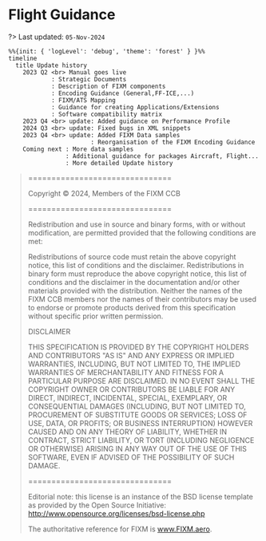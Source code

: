 # Flight Guidance

?> Last updated: `05-Nov-2024`

```mermaid
%%{init: { 'logLevel': 'debug', 'theme': 'forest' } }%%
timeline
  title Update history
    2023 Q2 <br> Manual goes live 
            : Strategic Documents
            : Description of FIXM components
            : Encoding Guidance (General,FF-ICE,...)
            : FIXM/ATS Mapping
            : Guidance for creating Applications/Extensions
            : Software compatibility matrix
    2023 Q4 <br> update: Added guidance on Performance Profile
    2024 Q3 <br> update: Fixed bugs in XML snippets
    2023 Q4 <br> update: Added FIXM Data samples
                       : Reorganisation of the FIXM Encoding Guidance            
    Coming next : More data samples
                : Additional guidance for packages Aircraft, Flight...
                : More detailed Update history 
```




>===============================
>
>Copyright © 2024, Members of the FIXM CCB
>
>===============================
>
>Redistribution and use in source and binary forms, with or without modification, are permitted provided that the following conditions are met:
>
>    Redistributions of source code must retain the above copyright notice, this list of conditions and the disclaimer.
>    Redistributions in binary form must reproduce the above copyright notice, this list of conditions and the disclaimer in the documentation and/or other materials provided with the distribution.
>    Neither the names of the FIXM CCB members nor the names of their contributors may be used to endorse or promote products derived from this specification without specific prior written permission.
>
>DISCLAIMER
>
>THIS SPECIFICATION IS PROVIDED BY THE COPYRIGHT HOLDERS AND CONTRIBUTORS "AS IS" AND ANY EXPRESS OR IMPLIED WARRANTIES, INCLUDING, BUT NOT LIMITED TO, THE IMPLIED WARRANTIES OF MERCHANTABILITY AND FITNESS FOR A PARTICULAR PURPOSE ARE DISCLAIMED. IN NO EVENT SHALL THE COPYRIGHT OWNER OR CONTRIBUTORS BE LIABLE FOR ANY DIRECT, INDIRECT, INCIDENTAL, SPECIAL, EXEMPLARY, OR CONSEQUENTIAL DAMAGES (INCLUDING, BUT NOT LIMITED TO, PROCUREMENT OF SUBSTITUTE GOODS OR SERVICES; LOSS OF USE, DATA, OR PROFITS; OR BUSINESS INTERRUPTION) HOWEVER CAUSED AND ON ANY THEORY OF LIABILITY, WHETHER IN CONTRACT, STRICT LIABILITY, OR TORT (INCLUDING NEGLIGENCE OR OTHERWISE) ARISING IN ANY WAY OUT OF THE USE OF THIS SOFTWARE, EVEN IF ADVISED OF THE POSSIBILITY OF SUCH DAMAGE.
>
>===============================
>
>Editorial note: this license is an instance of the BSD license template as provided by the Open Source Initiative: http://www.opensource.org/licenses/bsd-license.php
>
>The authoritative reference for FIXM is www.FIXM.aero.

